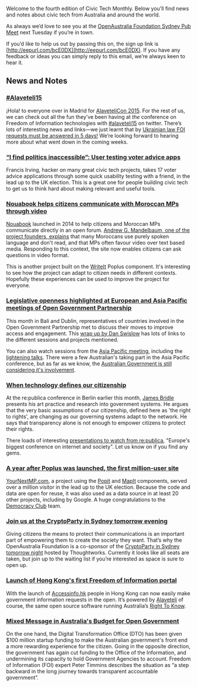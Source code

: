 Welcome to the fourth edition of Civic Tech Monthly. Below you’ll find news and notes about civic tech from Australia and around the world.

As always we’d love to see you at the [OpenAustralia Foundation Sydney Pub Meet](http://www.meetup.com/OpenAustralia-Foundation/) next Tuesday if you’re in town.

If you’d like to help us out by passing this on, the sign up link is [http://eepurl.com/bcE0DX](http://eepurl.com/bcE0DX).
If you have any feedback or ideas you can simply reply to this email, we’re always keen to hear it.

## News and Notes

### [\#Alaveteli15](https://twitter.com/hashtag/alaveteli15?src=hash&vertical=default&f=tweets)

¡Hola! to everyone over in Madrid for [AlaveteliCon 2015](https://www.mysociety.org/projects/freedom-of-information/alaveteli/alavetelicon%202015/).
For the rest of us, we can check out all the fun they’ve been having at *the* conference on Freedom of Information technologies with [\#alaveteli15](https://twitter.com/hashtag/alaveteli15?src=hash&vertical=default&f=tweets)
 on twitter.
There’s lots of interesting news and links—we just learnt that by [Ukrainian law FOI requests must be answered in 5 days!](https://twitter.com/alaveteli_foi/status/600653401437921280)
We’re looking forward to hearing more about what went down in the coming weeks.

### [“I find politics inaccessible”: User testing voter advice apps](http://www.flourish.org/2015/04/i-find-politics-inaccessible-user-testing-voter-advice-apps/)

Francis Irving, hacker on many great civic tech projects, takes 17 voter advice applications through some quick usability testing with a friend, in the lead up to the UK election.
This is a great one for people building civic tech to get us to think hard about making relevant and useful tools.

### [Nouabook helps citizens communicate with Moroccan MPs through video](https://groups.google.com/forum/?utm_medium=email&utm_source=footer#!msg/poplus/XWzOrY-35fI/5opG2R2OgjgJ)

[Nouabook](http://nouabook.ma/) launched in 2014 to help citizens and Moroccan MPs communicate directly in an open forum.
[Andrew G. Mandelbaum, one of the project founders, explains](https://groups.google.com/forum/?utm_medium=email&utm_source=footer#!msg/poplus/XWzOrY-35fI/5opG2R2OgjgJ) that many Moroccans use purely spoken language and don't read, and that MPs often favour video over text based media.
Responding to this context, the site now enables citizens can ask questions in video format.

This is another project built on the [WriteIt](http://writeit.poplus.org/) Poplus component.
It's interesting to see how the project can adapt to citizen needs in different contexts.
Hopefully these experiences can be used to improve the project for everyone.

### [Legislative openness highlighted at European and Asia Pacific meetings of Open Government Partnership](http://blog.openingparliament.org/post/85931527528/legislative-openness-highlighted-at-regional)

This month in Bali and Dublin, representatives of countries involved in the Open Government Partnership met to discuss their moves to improve access and engagement.
This [wrap up by Dan Swislow](http://blog.openingparliament.org/post/85931527528/legislative-openness-highlighted-at-regional) has lots of links to the different sessions and projects mentioned.

You can also watch sessions from the [Asia Pacific meeting](http://www.opengovpartnership.org/get-involved/asia-pacific-regional-meeting), including the [lightening talks](https://youtu.be/huem3QdCZWc?t=45m32s).
There were a few Australian's taking part in the Asia Pacific conference, but as far as we know, the [Australian Government is still considering it's involvement](http://foi-privacy.blogspot.com.au/2015/03/australia-positively-inclined-to-join.html).

### [When technology defines our citizenship](https://re-publica.de/en/session/living-electromagnetic-spectrum)

At the re:publica conference in Berlin earlier this month, [James Bridle](http://booktwo.org/) presents his art practice and research into government systems.
He argues that the very basic assumptions of our citizenship, defined here as 'the right to rights', are changing as our governing systems adapt to the network.
He says that transparency alone is not enough to empower citizens to protect their rights.

There loads of interesting [presentations to watch from re:publica](https://re-publica.de/archive/sessions), "Europe's biggest conference on internet and society".
Let us know on if you find any gems.

### [A year after Poplus was launched, the first million-user site](https://groups.google.com/forum/?utm_medium=email&utm_source=footer#!msg/poplus/0aieK9X0iz4/z7OO7BCTFHAJ)

[YourNextMP.com](https://yournextmp.com/), a project using the [Popit](http://popit.poplus.org/) and [MapIt](http://mapit.poplus.org/) components, served over a million visitor in the lead up to the UK election.
Because the code and data are open for reuse, it was also used as a data source in at least 20 other projects, including by Google.
A huge congratulations to the [Democracy Club](https://democracyclub.org.uk/) team.

### [Join us at the CryptoParty in Sydney tomorrow evening](http://www.eventbrite.com.au/e/cryptoparty-sydney-registration-16721045096?aff=estw)

Giving citizens the means to protect their communications is an important part of empowering them to create the society they want.
That’s why the OpenAustralia Foundation is a co-sponsor of the [CryptoParty in Sydney tomorrow night](http://www.eventbrite.com.au/e/cryptoparty-sydney-registration-16721045096?aff=estw) hosted by Thoughtworks.
Currently it looks like all seats are taken, but join up to the waiting list if you’re interested as space is sure to open up.

### [Launch of Hong Kong's first Freedom of Information portal](https://accessinfo.hk/)

With the launch of [Accessinfo.hk](https://accessinfo.hk) people in Hong Kong can now easily make government information requests in the open. It’s powered by [Alaveteli](http://alaveteli.org/) of course, the same open source software running Australia’s [Right To Know](https://www.righttoknow.org.au/).

### [Mixed Message in Australia's Budget for Open Government](http://foi-privacy.blogspot.com.au/2015/05/budget-allocates-transitional-cash-to.html)

On the one hand, the Digital Transformation Office (DTO) has been given $100 million startup funding to make the Australian government's front end a more rewarding experience for the citizen.
Going in the opposite direction, the government has again cut funding to the Office of the Information, and undermining its capacity to hold Government Agencies to account.
Freedom of Information (FOI) expert Peter Timmins describes the situation as “a step backward in the long journey towards transparent accountable government”.
